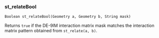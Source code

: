 ### st_relateBool
`Boolean st_relateBool(Geometry a, Geometry b, String mask)`

Returns `true` if the DE-9IM interaction matrix mask matches the interaction matrix pattern obtained from `st_relate(a, b)`.